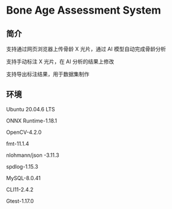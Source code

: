 # Bone Age Assessment System

## 简介

支持通过网页浏览器上传骨龄 X 光片，通过 AI 模型自动完成骨龄分析

支持手动标注 X 光片，在 AI 分析的结果上修改

支持导出标注结果，用于数据集制作

## 环境

Ubuntu 20.04.6 LTS

ONNX Runtime-1.18.1	

OpenCV-4.2.0

fmt-11.1.4

nlohmann/json -3.11.3

spdlog-1.15.3

MySQL-8.0.41

CLI11-2.4.2

Gtest-1.17.0